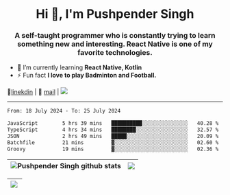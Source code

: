 <h1 align="center">Hi 👋, I'm Pushpender Singh</h1>
<h3 align="center">A self-taught programmer who is constantly trying to learn something new and interesting. React Native is one of my favorite technologies.</h3>

- 🌱 I’m currently learning **React Native, Kotlin**
- ⚡ Fun fact **I love to play Badminton and Football.**

👔[linekdin](https://www.linkedin.com/in/pushpender-singh-240061202/) | 📧 [mail](mailto:pushpendersingh694@gmail.com) | 
<a href="https://github.com/pushpender-singh-ap/pushpender-singh-ap">
    <img src="https://komarev.com/ghpvc/?username=pushpender-singh-ap&style=for-the-badge">
</a>


---

<!--START_SECTION:waka-->

```txt
From: 18 July 2024 - To: 25 July 2024

JavaScript        5 hrs 39 mins   ██████████░░░░░░░░░░░░░░░   40.28 %
TypeScript        4 hrs 34 mins   ████████░░░░░░░░░░░░░░░░░   32.57 %
JSON              2 hrs 49 mins   █████░░░░░░░░░░░░░░░░░░░░   20.09 %
Batchfile         21 mins         ▓░░░░░░░░░░░░░░░░░░░░░░░░   02.60 %
Groovy            19 mins         ▓░░░░░░░░░░░░░░░░░░░░░░░░   02.36 %
```

<!--END_SECTION:waka-->


| <a><img align="center" src="https://github-readme-stats-iota-ecru-15.vercel.app/api?username=pushpender-singh-ap&show_icons=true&include_all_commits=true&theme=buefy&hide_border=true" alt="Pushpender Singh github stats" /></a> | <a><img align="center" src="https://github-readme-stats-iota-ecru-15.vercel.app/api/top-langs/?username=pushpender-singh-ap&layout=compact&theme=buefy&hide_border=true" /></a> |
| ------------- | ------------- |

| <a> <img align="left" src="https://github-readme-streak-stats.herokuapp.com/?user=pushpender-singh-ap" /></br> </a> |
| ------------- |
